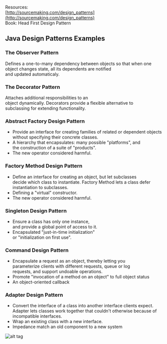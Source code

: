 Resources:  
[http://sourcemaking.com/design_patterns](http://sourcemaking.com/design_patterns)  
Book: Head First Design Pattern

## Java Design Patterns Examples

### The Observer Pattern 
Defines a one-to-many dependency between objects so that when one  
object changes state, all its dependents are notified  
and updated automaticaly.

### The Decorator Pattern 
Attaches additional responsibilities to an  
object dynamically. Decorators provide a flexible alternative to  
subclassing for extending functionality.  

### Abstract Factory Design Pattern
* Provide an interface for creating families of related or dependent objects  
without specifying their concrete classes.
* A hierarchy that encapsulates: many possible "platforms", and  
the construction of a suite of "products".
* The new operator considered harmful.

### Factory Method Design Pattern
* Define an interface for creating an object, but let subclasses  
decide which class to instantiate. Factory Method lets a class defer  
instantiation to subclasses.
* Defining a "virtual" constructor.
* The new operator considered harmful.

### Singleton Design Pattern
* Ensure a class has only one instance,  
and provide a global point of access to it.
* Encapsulated "just-in-time initialization"  
or "initialization on first use".

### Command Design Pattern
* Encapsulate a request as an object, thereby letting you  
parameterize clients with different requests, queue or log  
requests, and support undoable operations.
* Promote "invocation of a method on an object" to full object status
* An object-oriented callback

### Adapter Design Pattern
* Convert the interface of a class into another interface clients expect.  
Adapter lets classes work together that couldn't otherwise because of  
incompatible interfaces.
* Wrap an existing class with a new interface.
* Impedance match an old component to a new system

![alt tag](https://raw.githubusercontent.com/lissdx/Java-Design-Patterns-Examples/master/img/ptt.png)
